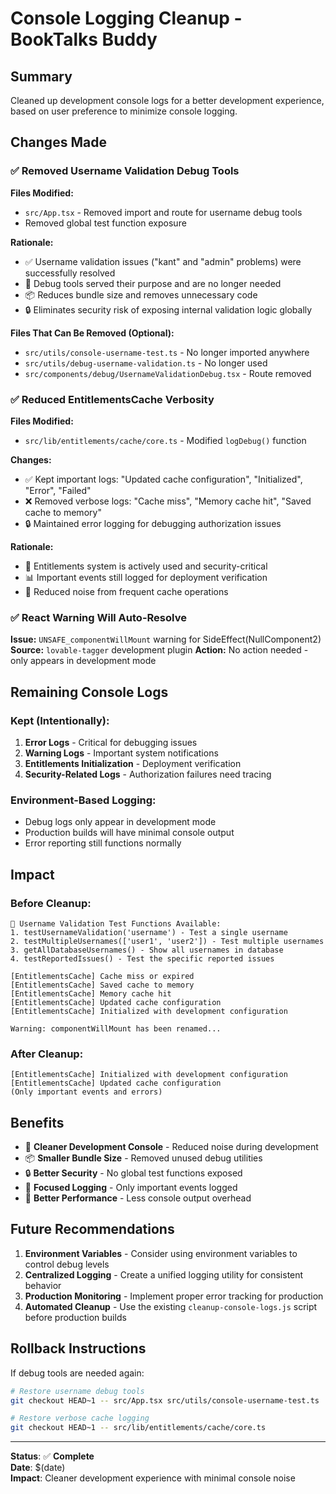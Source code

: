 # Console Logging Cleanup - BookTalks Buddy

## **Summary**

Cleaned up development console logs for a better development experience, based on user preference to minimize console logging.

## **Changes Made**

### **✅ Removed Username Validation Debug Tools**

**Files Modified:**
- `src/App.tsx` - Removed import and route for username debug tools
- Removed global test function exposure

**Rationale:**
- ✅ Username validation issues ("kant" and "admin" problems) were successfully resolved
- 🎯 Debug tools served their purpose and are no longer needed
- 📦 Reduces bundle size and removes unnecessary code
- 🔒 Eliminates security risk of exposing internal validation logic globally

**Files That Can Be Removed (Optional):**
- `src/utils/console-username-test.ts` - No longer imported anywhere
- `src/utils/debug-username-validation.ts` - No longer used
- `src/components/debug/UsernameValidationDebug.tsx` - Route removed

### **✅ Reduced EntitlementsCache Verbosity**

**Files Modified:**
- `src/lib/entitlements/cache/core.ts` - Modified `logDebug()` function

**Changes:**
- ✅ Kept important logs: "Updated cache configuration", "Initialized", "Error", "Failed"
- ❌ Removed verbose logs: "Cache miss", "Memory cache hit", "Saved cache to memory"
- 🔒 Maintained error logging for debugging authorization issues

**Rationale:**
- 🔄 Entitlements system is actively used and security-critical
- 📊 Important events still logged for deployment verification
- 🧹 Reduced noise from frequent cache operations

### **✅ React Warning Will Auto-Resolve**

**Issue:** `UNSAFE_componentWillMount` warning for SideEffect(NullComponent2)
**Source:** `lovable-tagger` development plugin
**Action:** No action needed - only appears in development mode

## **Remaining Console Logs**

### **Kept (Intentionally):**
1. **Error Logs** - Critical for debugging issues
2. **Warning Logs** - Important system notifications  
3. **Entitlements Initialization** - Deployment verification
4. **Security-Related Logs** - Authorization failures need tracing

### **Environment-Based Logging:**
- Debug logs only appear in development mode
- Production builds will have minimal console output
- Error reporting still functions normally

## **Impact**

### **Before Cleanup:**
```
🧪 Username Validation Test Functions Available:
1. testUsernameValidation('username') - Test a single username
2. testMultipleUsernames(['user1', 'user2']) - Test multiple usernames
3. getAllDatabaseUsernames() - Show all usernames in database
4. testReportedIssues() - Test the specific reported issues

[EntitlementsCache] Cache miss or expired
[EntitlementsCache] Saved cache to memory
[EntitlementsCache] Memory cache hit
[EntitlementsCache] Updated cache configuration
[EntitlementsCache] Initialized with development configuration

Warning: componentWillMount has been renamed...
```

### **After Cleanup:**
```
[EntitlementsCache] Initialized with development configuration
[EntitlementsCache] Updated cache configuration
(Only important events and errors)
```

## **Benefits**

- 🧹 **Cleaner Development Console** - Reduced noise during development
- 📦 **Smaller Bundle Size** - Removed unused debug utilities
- 🔒 **Better Security** - No global test functions exposed
- 🎯 **Focused Logging** - Only important events logged
- 🚀 **Better Performance** - Less console output overhead

## **Future Recommendations**

1. **Environment Variables** - Consider using environment variables to control debug levels
2. **Centralized Logging** - Create a unified logging utility for consistent behavior
3. **Production Monitoring** - Implement proper error tracking for production
4. **Automated Cleanup** - Use the existing `cleanup-console-logs.js` script before production builds

## **Rollback Instructions**

If debug tools are needed again:

```bash
# Restore username debug tools
git checkout HEAD~1 -- src/App.tsx src/utils/console-username-test.ts

# Restore verbose cache logging
git checkout HEAD~1 -- src/lib/entitlements/cache/core.ts
```

---

**Status**: ✅ **Complete**  
**Date**: $(date)  
**Impact**: Cleaner development experience with minimal console noise

